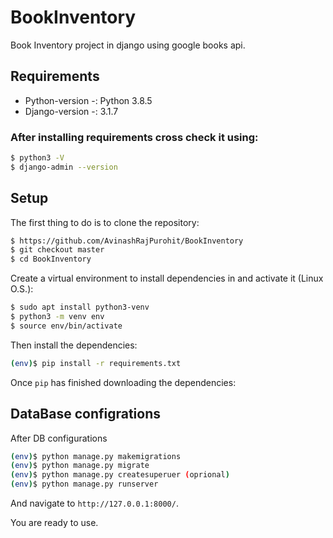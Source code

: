 # BookInventory
Book Inventory project in django using google books api.

## Requirements
  * Python-version -: Python 3.8.5
  * Django-version -: 3.1.7

### After installing requirements cross check it using:
```sh
$ python3 -V
$ django-admin --version
```
## Setup

The first thing to do is to clone the repository:
```sh
$ https://github.com/AvinashRajPurohit/BookInventory
$ git checkout master
$ cd BookInventory
```
Create a virtual environment to install dependencies in and activate it (Linux O.S.):

```sh
$ sudo apt install python3-venv
$ python3 -m venv env
$ source env/bin/activate
```
Then install the dependencies:

```sh
(env)$ pip install -r requirements.txt
```
Once `pip` has finished downloading the dependencies:

## DataBase configrations
After DB configurations

```sh
(env)$ python manage.py makemigrations
(env)$ python manage.py migrate
(env)$ python manage.py createsuperuer (oprional)
(env)$ python manage.py runserver
```
And navigate to `http://127.0.0.1:8000/`.

You are ready to use.

